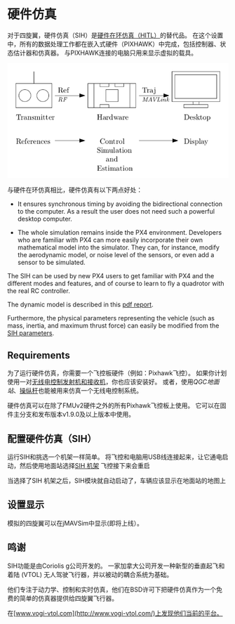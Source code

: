 # 硬件仿真

对于四旋翼，硬件仿真（SIH）是[硬件在环仿真（HITL）](../simulation/hitl.md)的替代品。 在这个设置中，所有的数据处理工作都在嵌入式硬件（PIXHAWK）中完成，包括控制器、状态估计器和仿真器。 与PIXHAWK连接的电脑只用来显示虚拟的载具。

![仿真器 MAVLink API](../../assets/diagrams/SIH_diagram.png)

与硬件在环仿真相比，硬件仿真有以下两点好处：

- It ensures synchronous timing by avoiding the bidirectional connection to the computer. As a result the user does not need such a powerful desktop computer.

- The whole simulation remains inside the PX4 environment. Developers who are familiar with PX4 can more easily incorporate their own mathematical model into the simulator. They can, for instance, modify the aerodynamic model, or noise level of the sensors, or even add a sensor to be simulated.

The SIH can be used by new PX4 users to get familiar with PX4 and the different modes and features, and of course to learn to fly a quadrotor with the real RC controller.

The dynamic model is described in this [pdf report](https://github.com/PX4/Devguide/raw/master/assets/simulation/SIH_dynamic_model.pdf).

Furthermore, the physical parameters representing the vehicle (such as mass, inertia, and maximum thrust force) can easily be modified from the [SIH parameters](../advanced/parameter_reference.md#simulation-in-hardware).

## Requirements

为了运行硬件仿真，你需要一个飞控板硬件（例如：Pixhawk飞控）。 如果你计划使用一对[无线电控制发射机和接收机](https://docs.px4.io/en/getting_started/rc_transmitter_receiver.html)，你也应该安装好。 或者，使用*QGC地面站*、[操纵杆](https://docs.qgroundcontrol.com/en/SetupView/Joystick.html)也能被用来仿真一个无线电控制系统。

硬件仿真可以在除了FMUv2硬件之外的所有Pixhawk飞控板上使用。 它可以在固件主分支和发布版本v1.9.0及以上版本中使用。

## 配置硬件仿真（SIH）

运行SIH和挑选一个机架一样简单。 将飞控和电脑用USB线连接起来，让它通电启动，然后使用地面站选择[SIH 机架](../airframes/airframe_reference.md#simulation-copter) 飞控接下来会重启

当选择了SIH 机架之后，SIH模块就自动启动了，车辆应该显示在地面站的地图上

## 设置显示

模拟的四旋翼可以在jMAVSim中显示(即将上线）。

## 鸣谢

SIH功能是由Coriolis g公司开发的。 一家加拿大公司开发一种新型的垂直起飞和着陆 (VTOL) 无人驾驶飞行器，并以被动的耦合系统为基础。

他们专注于动力学、控制和实时仿真，他们在BSD许可下把硬件仿真作为一个免费的简单的仿真器提供给四旋翼飞行器。

在[www.vogi-vtol.com](http://www.vogi-vtol.com/)上发现他们当前的平台。